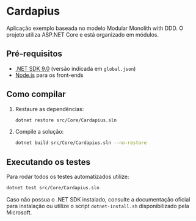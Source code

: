 # Cardapius

Aplicação exemplo baseada no modelo Modular Monolith with DDD. O projeto utiliza ASP.NET Core e está organizado em módulos.

## Pré-requisitos

- [.NET SDK 9.0](https://dotnet.microsoft.com/download) (versão indicada em `global.json`)
- [Node.js](https://nodejs.org) para os front-ends

## Como compilar

1. Restaure as dependências:
   ```bash
   dotnet restore src/Core/Cardapius.sln
   ```
2. Compile a solução:
   ```bash
   dotnet build src/Core/Cardapius.sln --no-restore
   ```

## Executando os testes

Para rodar todos os testes automatizados utilize:

```bash
dotnet test src/Core/Cardapius.sln
```

Caso não possua o .NET SDK instalado, consulte a documentação oficial para instalação ou utilize o script `dotnet-install.sh` disponibilizado pela Microsoft.

